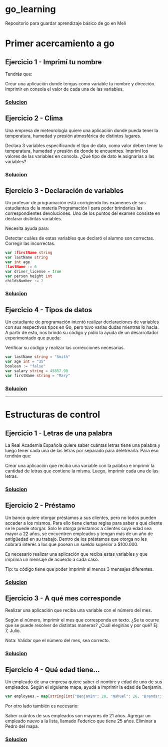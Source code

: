 # go_learning
Repositorio para guardar aprendizaje básico de go en Meli


# Primer acercamiento a go


## Ejercicio 1 - Imprimí tu nombre
Tendrás que:

Crear una aplicación donde tengas como variable tu nombre y dirección.
Imprimir en consola el valor de cada una de las variables.

### [Solucion](https://github.com/cdmorau023/go_learning/tree/main/PrimerAcervamientoGo/imprimirNombre/main.go)



## Ejercicio 2 - Clima


Una empresa de meteorología quiere una aplicación donde pueda tener la temperatura, humedad y presión atmosférica de distintos lugares.

Declara 3 variables especificando el tipo de dato, como valor deben tener la temperatura, humedad y presión de donde te encuentres.
Imprimí los valores de las variables en consola.
¿Qué tipo de dato le asignarías a las variables?

### [Solucion](https://github.com/cdmorau023/go_learning/tree/main/PrimerAcervamientoGo/Clima/main.go)


## Ejercicio 3 - Declaración de variables


Un profesor de programación está corrigiendo los exámenes de sus estudiantes de la materia Programación I para poder brindarles las correspondientes devoluciones. Uno de los puntos del examen consiste en declarar distintas variables.

Necesita ayuda para:

Detectar cuáles de estas variables que declaró el alumno son correctas.
Corregir las incorrectas.

```go
var 1firstName string
var lastName string
var int age
1lastName := 6
var driver_license = true
var person height int
childsNumber := 2
```

### [Solucion](https://github.com/cdmorau023/go_learning/tree/main/PrimerAcervamientoGo/DeclaracionVariables/main.go)



## Ejercicio 4 - Tipos de datos

Un estudiante de programación intentó realizar declaraciones de variables con sus respectivos tipos en Go, pero tuvo varias dudas mientras lo hacía. A partir de esto, nos brindó su código y pidió la ayuda de un desarrollador experimentado que pueda:

Verificar su código y realizar las correcciones necesarias.

```go
var lastName string = "Smith"
var age int = "35"
boolean := "false"
var salary string = 45857.90
var firstName string = "Mary"
```
### [Solucion](https://github.com/cdmorau023/go_learning/tree/main/PrimerAcervamientoGo/TiposDeDato/main.go)


--------------
# Estructuras de control


## Ejercicio 1 - Letras de una palabra
La Real Academia Española quiere saber cuántas letras tiene una palabra y luego tener cada una de las letras por separado para deletrearla. Para eso tendrán que:

Crear una aplicación que reciba una variable con la palabra e imprimir la cantidad de letras que contiene la misma.
Luego, imprimir cada una de las letras.

### [Solucion](https://github.com/cdmorau023/go_learning/tree/main/EstructurasDeControl/LetrasDeUnaPalabra/main.go)



## Ejercicio 2 - Préstamo

Un banco quiere otorgar préstamos a sus clientes, pero no todos pueden acceder a los mismos. Para ello tiene ciertas reglas para saber a qué cliente se le puede otorgar. Solo le otorga préstamos a clientes cuya edad sea mayor a 22 años, se encuentren empleados y tengan más de un año de antigüedad en su trabajo. Dentro de los préstamos que otorga no les cobrará interés a los que posean un sueldo superior a $100.000.

Es necesario realizar una aplicación que reciba  estas variables y que imprima un mensaje de acuerdo a cada caso.

Tip: tu código tiene que poder imprimir al menos 3 mensajes diferentes.

### [Solucion](https://github.com/cdmorau023/go_learning/tree/main/EstructurasDeControl/Prestamo/main.go)


## Ejercicio 3 - A qué mes corresponde

Realizar una aplicación que reciba  una variable con el número del mes.

Según el número, imprimir el mes que corresponda en texto.
¿Se te ocurre que se puede resolver de distintas maneras? ¿Cuál elegirías y por qué?
Ej: 7, Julio.

Nota: Validar que el número del mes, sea correcto.

### [Solucion](https://github.com/cdmorau023/go_learning/tree/main/EstructurasDeControl/QueMesCorresponde/main.go)



## Ejercicio 4 - Qué edad tiene...

Un empleado de una empresa quiere saber el nombre y edad de uno de sus empleados. Según el siguiente mapa, ayudá a imprimir la edad de Benjamin.

```go
var employees = map[string]int{"Benjamin": 20, "Nahuel": 26, "Brenda": 19, "Darío": 44, "Pedro": 30}
```

Por otro lado también es necesario:

Saber cuántos de sus empleados son mayores de 21 años.
Agregar un empleado nuevo a la lista, llamado Federico que tiene 25 años.
Eliminar a Pedro del mapa.

### [Solucion](https://github.com/cdmorau023/go_learning/tree/main/EstructurasDeControl/QueEdadTiene/main.go)
